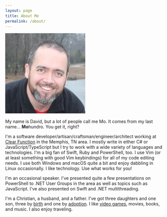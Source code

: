 ```yaml
---
layout: page
title: About Me
permalink: /about/
---
```


<img src="/images/me.jpg" alt="It's a picture of me." class="photo" />

My name is David, but a lot of people call me Mo. It comes from my last name... **Mo**hundro. You get it, right?

I'm a software developer/artisan/craftsman/engineer/architect working at [Clear Function](http://clearfunction.com/) in
the Memphis, TN area. I mostly write in either C# or JavaScript/TypeScript but I try to work with a wide variety of
languages and technologies. I'm a big fan of Swift, Ruby and PowerShell, too. I use Vim (or at least something with good
Vim keybindings) for all of my code editing needs. I use both Windows and macOS quite a bit and enjoy dabbling in Linux
occasionally. I like technology. Use what works for you!

I'm an occasional speaker. I've presented quite a few presentations on PowerShell to .NET User Groups in the area as
well as topics such as JavaScript. I've also presented on Swift and .NET multithreading.

I'm a Christian, a husband, and a father. I've got three daughters and one son, three by
[birth](/blog/2011/06/24/introducing-daila-joy/) and one by
[adoption](/blog/2014/04/01/adoption-and-my-second-daughter/). I like [video games](http://doctormo.tumblr.com/),
movies, books, and music. I also enjoy traveling.
